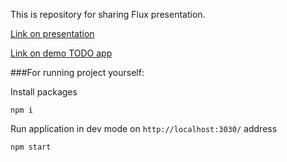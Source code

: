 This is repository for sharing Flux presentation. 

[Link on presentation](https://asimonok.github.io/flux-presentation/)

[Link on demo TODO app](https://asimonok.github.io/flux-presentation/build/)

###For running project yourself:

Install packages
```
npm i
```

Run application in dev mode on `http://localhost:3030/` address
```
npm start
```


